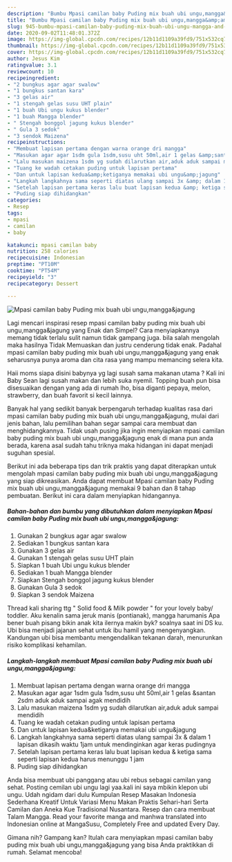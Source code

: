 ```yaml
---
description: "Bumbu Mpasi camilan baby Puding mix buah ubi ungu,mangga&amp;amp;jagung | Resep Bumbu Mpasi camilan baby Puding mix buah ubi ungu,mangga&amp;amp;jagung Yang Enak dan Simpel"
title: "Bumbu Mpasi camilan baby Puding mix buah ubi ungu,mangga&amp;amp;jagung | Resep Bumbu Mpasi camilan baby Puding mix buah ubi ungu,mangga&amp;amp;jagung Yang Enak dan Simpel"
slug: 945-bumbu-mpasi-camilan-baby-puding-mix-buah-ubi-ungu-mangga-and-amp-jagung-resep-bumbu-mpasi-camilan-baby-puding-mix-buah-ubi-ungu-mangga-and-amp-jagung-yang-enak-dan-simpel
date: 2020-09-02T11:48:01.372Z
image: https://img-global.cpcdn.com/recipes/12b11d1109a39fd9/751x532cq70/mpasi-camilan-baby-puding-mix-buah-ubi-ungumanggajagung-foto-resep-utama.jpg
thumbnail: https://img-global.cpcdn.com/recipes/12b11d1109a39fd9/751x532cq70/mpasi-camilan-baby-puding-mix-buah-ubi-ungumanggajagung-foto-resep-utama.jpg
cover: https://img-global.cpcdn.com/recipes/12b11d1109a39fd9/751x532cq70/mpasi-camilan-baby-puding-mix-buah-ubi-ungumanggajagung-foto-resep-utama.jpg
author: Jesus Kim
ratingvalue: 3.1
reviewcount: 10
recipeingredient:
- "2 bungkus agar agar swalow"
- "1 bungkus santan kara"
- "3 gelas air"
- "1 stengah gelas susu UHT plain"
- "1 buah Ubi ungu kukus blender"
- "1 buah Mangga blender"
- " Stengah bonggol jagung kukus blender"
- " Gula 3 sedok"
- "3 sendok Maizena"
recipeinstructions:
- "Membuat lapisan pertama dengan warna orange dri mangga"
- "Masukan agar agar 1sdm gula 1sdm,susu uht 50ml,air 1 gelas &amp;santan 2sdm aduk aduk sampai agak mendidih"
- "Lalu masukan maizena 1sdm yg sudah dilarutkan air,aduk aduk sampai mendidih"
- "Tuang ke wadah cetakan puding untuk lapisan pertama"
- "Dan untuk lapisan kedua&amp;ketiganya memakai ubi ungu&amp;jagung"
- "Langkah langkahnya sama seperti diatas ulang sampai 3x &amp; dalam 1 lapisan dikasih waktu 1jam untuk mendinginkan agar keras pudingnya"
- "Setelah lapisan pertama keras lalu buat lapisan kedua &amp; ketiga sama seperti lapisan kedua harus menunggu 1 jam"
- "Puding siap dihidangkan"
categories:
- Resep
tags:
- mpasi
- camilan
- baby

katakunci: mpasi camilan baby 
nutrition: 258 calories
recipecuisine: Indonesian
preptime: "PT10M"
cooktime: "PT54M"
recipeyield: "3"
recipecategory: Dessert

---
```



![Mpasi camilan baby Puding mix buah ubi ungu,mangga&amp;jagung](https://img-global.cpcdn.com/recipes/12b11d1109a39fd9/751x532cq70/mpasi-camilan-baby-puding-mix-buah-ubi-ungumanggajagung-foto-resep-utama.jpg)

Lagi mencari inspirasi resep mpasi camilan baby puding mix buah ubi ungu,mangga&amp;jagung yang Enak dan Simpel? Cara menyiapkannya memang tidak terlalu sulit namun tidak gampang juga. bila salah mengolah maka hasilnya Tidak Memuaskan dan justru cenderung tidak enak. Padahal mpasi camilan baby puding mix buah ubi ungu,mangga&amp;jagung yang enak seharusnya punya aroma dan cita rasa yang mampu memancing selera kita.

Haii moms siapa disini babynya yg lagi susah sama makanan utama ? Kali ini Baby Sean lagi susah makan dan lebih suka nyemil. Topping buah pun bisa disesuaikan dengan yang ada di rumah lho, bisa diganti pepaya, melon, strawberry, dan buah favorit si kecil lainnya.

Banyak hal yang sedikit banyak berpengaruh terhadap kualitas rasa dari mpasi camilan baby puding mix buah ubi ungu,mangga&amp;jagung, mulai dari jenis bahan, lalu pemilihan bahan segar sampai cara membuat dan menghidangkannya. Tidak usah pusing jika ingin menyiapkan mpasi camilan baby puding mix buah ubi ungu,mangga&amp;jagung enak di mana pun anda berada, karena asal sudah tahu triknya maka hidangan ini dapat menjadi suguhan spesial.


Berikut ini ada beberapa tips dan trik praktis yang dapat diterapkan untuk mengolah mpasi camilan baby puding mix buah ubi ungu,mangga&amp;jagung yang siap dikreasikan. Anda dapat membuat Mpasi camilan baby Puding mix buah ubi ungu,mangga&amp;jagung memakai 9 bahan dan 8 tahap pembuatan. Berikut ini cara dalam menyiapkan hidangannya.

<!--inarticleads1-->

##### Bahan-bahan dan bumbu yang dibutuhkan dalam menyiapkan Mpasi camilan baby Puding mix buah ubi ungu,mangga&amp;jagung:

1. Gunakan 2 bungkus agar agar swalow
1. Sediakan 1 bungkus santan kara
1. Gunakan 3 gelas air
1. Gunakan 1 stengah gelas susu UHT plain
1. Siapkan 1 buah Ubi ungu kukus blender
1. Sediakan 1 buah Mangga blender
1. Siapkan  Stengah bonggol jagung kukus blender
1. Gunakan  Gula 3 sedok
1. Siapkan 3 sendok Maizena


Thread kali sharing ttg &#34; Solid food &amp; Milk powder &#34; for your lovely baby/ toddler. Aku kenalin sama jeruk manis (pontianak), mangga harumanis Apa bener buah pisang bikin anak kita ilernya makin byk? soalnya saat ini DS ku. Ubi bisa menjadi jajanan sehat untuk ibu hamil yang mengenyangkan. Kandungan ubi bisa membantu mengendalikan tekanan darah, menurunkan risiko komplikasi kehamilan. 

<!--inarticleads2-->

##### Langkah-langkah membuat Mpasi camilan baby Puding mix buah ubi ungu,mangga&amp;jagung:

1. Membuat lapisan pertama dengan warna orange dri mangga
1. Masukan agar agar 1sdm gula 1sdm,susu uht 50ml,air 1 gelas &amp;santan 2sdm aduk aduk sampai agak mendidih
1. Lalu masukan maizena 1sdm yg sudah dilarutkan air,aduk aduk sampai mendidih
1. Tuang ke wadah cetakan puding untuk lapisan pertama
1. Dan untuk lapisan kedua&amp;ketiganya memakai ubi ungu&amp;jagung
1. Langkah langkahnya sama seperti diatas ulang sampai 3x &amp; dalam 1 lapisan dikasih waktu 1jam untuk mendinginkan agar keras pudingnya
1. Setelah lapisan pertama keras lalu buat lapisan kedua &amp; ketiga sama seperti lapisan kedua harus menunggu 1 jam
1. Puding siap dihidangkan


Anda bisa membuat ubi panggang atau ubi rebus sebagai camilan yang sehat. Posting cemilan ubi ungu lagi yaa.kali ini saya mbikin klepon ubi ungu. Udah ngidam dari dulu Kumpulan Resep Masakan Indonesia Sederhana Kreatif Untuk Variasi Menu Makan Praktis Sehari-hari Serta Camilan dan Aneka Kue Tradisional Nusantara. Resep dan cara membuat Talam Mangga. Read your favorite manga and manhwa translated into Indonesian online at MangaSusu, Completely Free and updated Every Day. 

Gimana nih? Gampang kan? Itulah cara menyiapkan mpasi camilan baby puding mix buah ubi ungu,mangga&amp;jagung yang bisa Anda praktikkan di rumah. Selamat mencoba!
